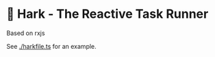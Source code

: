 # 📯 Hark - The Reactive Task Runner

Based on rxjs

See [./harkfile.ts](./harkfile.ts) for an example.
